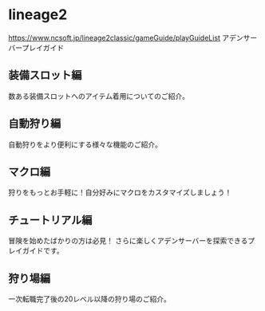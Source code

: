 # lineage2

https://www.ncsoft.jp/lineage2classic/gameGuide/playGuideList アデンサーバープレイガイド

## 装備スロット編
数ある装備スロットへのアイテム着用についてのご紹介。
## 自動狩り編
自動狩りをより便利にする様々な機能のご紹介。
## マクロ編
狩りをもっとお手軽に！自分好みにマクロをカスタマイズしましょう！
## チュートリアル編
冒険を始めたばかりの方は必見！
さらに楽しくアデンサーバーを探索できるプレイガイドです。
## 狩り場編
一次転職完了後の20レベル以降の狩り場のご紹介。
